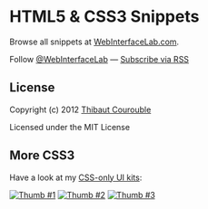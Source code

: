 # HTML5 & CSS3 Snippets

Browse all snippets at [WebInterfaceLab.com](http://www.webinterfacelab.com).

Follow [@WebInterfaceLab](http://twitter.com/WebInterfaceLab) — [Subscribe via RSS](http://feeds.feedburner.com/WebInterfaceLab)

## License

Copyright (c) 2012 [Thibaut Courouble](http://thibaut.me)

Licensed under the MIT License

## More CSS3

Have a look at my [CSS-only UI kits](http://www.webinterfacelab.com/ui-kits):

[![Thumb #1](http://cdn.webinterfacelab.com/kits/colorful_css3_ui_kit_thumb_270_1.png)](http://www.webinterfacelab.com/ui-kits) [![Thumb #2](http://cdn.webinterfacelab.com/kits/colorful_css3_ui_kit_thumb_270_2.png)](http://www.webinterfacelab.com/ui-kits) [![Thumb #3](http://cdn.webinterfacelab.com/kits/colorful_css3_ui_kit_thumb_270_3.png)](http://www.webinterfacelab.com/ui-kits)
